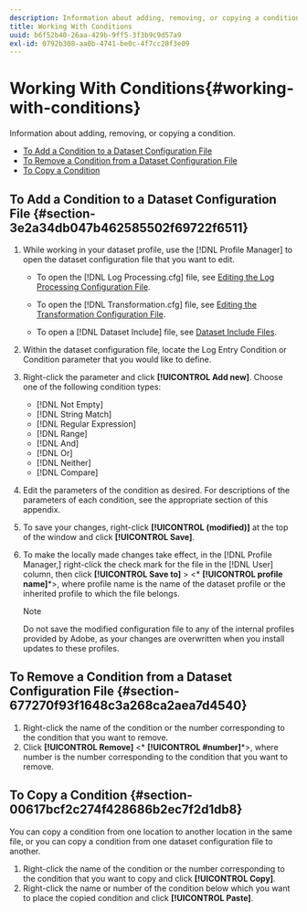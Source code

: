 ```yaml
---
description: Information about adding, removing, or copying a condition.
title: Working With Conditions
uuid: b6f52b40-26aa-429b-9ff5-3f3b9c9d57a9
exl-id: 0792b308-aa0b-4741-be0c-4f7cc28f3e09
---
```

# Working With Conditions{#working-with-conditions}

Information about adding, removing, or copying a condition.

* [To Add a Condition to a Dataset Configuration File](../../../home/c-dataset-const-proc/c-conditions/c-work-cond.md#section-3e2a34db047b462585502f69722f6511) 
* [To Remove a Condition from a Dataset Configuration File](../../../home/c-dataset-const-proc/c-conditions/c-work-cond.md#section-677270f93f1648c3a268ca2aea7d4540) 
* [To Copy a Condition](../../../home/c-dataset-const-proc/c-conditions/c-work-cond.md#section-00617bcf2c274f428686b2ec7f2d1db8)

## To Add a Condition to a Dataset Configuration File {#section-3e2a34db047b462585502f69722f6511}

1. While working in your dataset profile, use the [!DNL Profile Manager] to open the dataset configuration file that you want to edit.

    * To open the [!DNL Log Processing.cfg] file, see [Editing the Log Processing Configuration File](../../../home/c-dataset-const-proc/c-log-proc-config-file/t-edit-log-proc-config-file.md#task-6a2fa1b735cb4eefad730f0a3a7858e5). 
    
    * To open the [!DNL Transformation.cfg] file, see [Editing the Transformation Configuration File](../../../home/c-dataset-const-proc/c-trans-config-file/t-edit-trans-config-file.md#task-cfef4142c1bf4437a669d1fdc75cabbc). 
    
    * To open a [!DNL Dataset Include] file, see [Dataset Include Files](../../../home/c-dataset-const-proc/c-dataset-inc-files/c-abt-dataset-inc-files.md).

1. Within the dataset configuration file, locate the Log Entry Condition or Condition parameter that you would like to define. 
1. Right-click the parameter and click **[!UICONTROL Add new]**. Choose one of the following condition types:

    * [!DNL Not Empty] 
    * [!DNL String Match] 
    * [!DNL Regular Expression] 
    * [!DNL Range] 
    * [!DNL And] 
    * [!DNL Or] 
    * [!DNL Neither] 
    * [!DNL Compare]

1. Edit the parameters of the condition as desired. For descriptions of the parameters of each condition, see the appropriate section of this appendix. 
1. To save your changes, right-click **[!UICONTROL (modified)]** at the top of the window and click **[!UICONTROL Save]**. 

1. To make the locally made changes take effect, in the [!DNL Profile Manager,] right-click the check mark for the file in the [!DNL User] column, then click **[!UICONTROL Save to]** > <* **[!UICONTROL profile name]***>, where profile name is the name of the dataset profile or the inherited profile to which the file belongs.

   >[!NOTE]
   >
   >Do not save the modified configuration file to any of the internal profiles provided by Adobe, as your changes are overwritten when you install updates to these profiles.

## To Remove a Condition from a Dataset Configuration File {#section-677270f93f1648c3a268ca2aea7d4540}

1. Right-click the name of the condition or the number corresponding to the condition that you want to remove. 
1. Click **[!UICONTROL Remove]** <* **[!UICONTROL #number]***>, where number is the number corresponding to the condition that you want to remove.

## To Copy a Condition {#section-00617bcf2c274f428686b2ec7f2d1db8}

You can copy a condition from one location to another location in the same file, or you can copy a condition from one dataset configuration file to another.

1. Right-click the name of the condition or the number corresponding to the condition that you want to copy and click **[!UICONTROL Copy]**. 
1. Right-click the name or number of the condition below which you want to place the copied condition and click **[!UICONTROL Paste]**.
